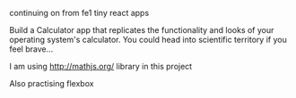continuing on from fe1 tiny react apps

Build a Calculator app that replicates the functionality and looks of your operating system's calculator. You could head into scientific territory if you feel brave...

I am using http://mathjs.org/ library in this project

Also practising flexbox